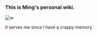 ### This is Ming's personal wiki. 

![w](https://s3-us-west-2.amazonaws.com/wiki-image-mteng/w.png)

It serves me since I have a crappy memory. 
